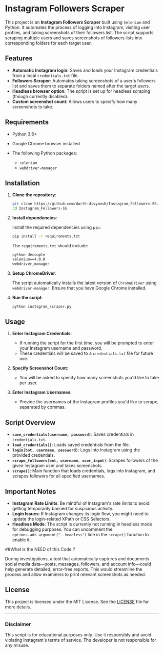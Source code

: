 # Instagram Followers Scraper

This project is an **Instagram Followers Scraper** built using `Selenium` and Python. It automates the process of logging into Instagram, visiting user profiles, and taking screenshots of their followers list. The script supports scraping multiple users and saves screenshots of followers lists into corresponding folders for each target user.

## Features

- **Automatic Instagram login**: Saves and loads your Instagram credentials from a local `credentials.txt` file.
- **Followers Scraper**: Automates taking screenshots of a user's followers list and saves them to separate folders named after the target users.
- **Headless browser option**: The script is set up for headless scraping (though currently disabled).
- **Custom screenshot count**: Allows users to specify how many screenshots to take.

## Requirements

- Python 3.6+
- Google Chrome browser installed
- The following Python packages:

  - `selenium`
  - `webdriver-manager`

## Installation

1. **Clone the repository**:

    ```bash
    git clone https://github.com/darth-divyansh/Instagram_Followers-SS.git
    cd Instagram_Followers-SS

    ```

2. **Install dependencies**:

    Install the required dependencies using `pip`:

    ```bash
    pip install -r requirements.txt
    ```

    The `requirements.txt` should include:
    
    ```txt
    python-decouple
    selenium==4.0.0
    webdriver_manager

    ```

3. **Setup ChromeDriver**:

    The script automatically installs the latest version of `ChromeDriver` using `webdriver-manager`. Ensure that you have Google Chrome installed.

4. **Run the script**:

    ```bash
    python instagram_scraper.py
    ```

## Usage

1. **Enter Instagram Credentials**:

   - If running the script for the first time, you will be prompted to enter your Instagram username and password.
   - These credentials will be saved to a `credentials.txt` file for future use.

2. **Specify Screenshot Count**:

   - You will be asked to specify how many screenshots you'd like to take per user.

3. **Enter Instagram Usernames**:

   - Provide the usernames of the Instagram profiles you'd like to scrape, separated by commas.

## Script Overview

- **`save_credentials(username, password)`**: Saves credentials in `credentials.txt`.
- **`load_credentials()`**: Loads saved credentials from the file.
- **`login(bot, username, password)`**: Logs into Instagram using the provided credentials.
- **`scrape_followers(bot, username, user_input)`**: Scrapes followers of the given Instagram user and takes screenshots.
- **`scrape()`**: Main function that loads credentials, logs into Instagram, and scrapes followers for all specified usernames.

## Important Notes

- **Instagram Rate Limits**: Be mindful of Instagram's rate limits to avoid getting temporarily banned for suspicious activity.
- **Login Issues**: If Instagram changes its login flow, you might need to update the login-related XPath or CSS Selectors.
- **Headless Mode**: The script is currently not running in headless mode for debugging purposes. You can uncomment the `options.add_argument("--headless")` line in the `scrape()` function to enable it.

##What is the NEED of this Code ?

During investigations, a tool that automatically captures and documents social media data—posts, messages, followers, and account info—could help generate detailed, error-free reports. This would streamline the process and allow examiners to print relevant screenshots as needed.


## License

This project is licensed under the MIT License. See the [LICENSE](LICENSE) file for more details.

---

### Disclaimer

This script is for educational purposes only. Use it responsibly and avoid violating Instagram's terms of service. The developer is not responsible for any misuse.
